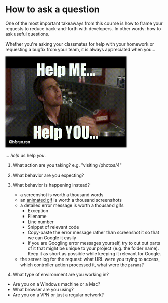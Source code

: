 # How to ask a question

One of the most important takeaways from this course is how to frame your requests to reduce back-and-forth with developers. In other words: how to ask useful questions.

Whether you're asking your classmates for help with your homework or requesting a bugfix from your team, it is always appreciated when you...

![](/assets/helpmehelpyou.gif)

... _help_ us help _you_.

 1. What action are you taking? e.g. "visiting /photos/4"
 1. What behavior are you expecting?
 1. What behavior is happening instead?
    - a screenshot is worth a thousand words
    - an [animated gif](https://www.cockos.com/licecap/) is worth a thousand screenshots
    - a detailed error message is worth a thousand gifs
        - Exception
        - Filename
        - Line number
        - Snippet of relevant code
        - Copy-paste the error message rather than screenshot it so that we can Google it easily
        - If you are Googling error messages yourself, try to cut out parts of it that might be unique to your project (e.g. the folder name). Keep it as short as possible while keeping it relevant for Google.
    - the server log for the request: what URL were you trying to access, which controller action processed it, what were the `params`?

 1. What type of environment are you working in? 
   - Are you on a Windows machine or a Mac? 
   - What browser are you using? 
   - Are you on a VPN or just a regular network?
   

